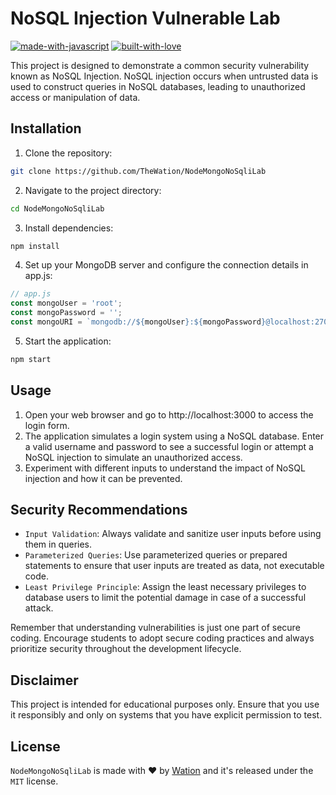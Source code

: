 # NoSQL Injection Vulnerable Lab

[![made-with-javascript](https://forthebadge.com/images/badges/made-with-javascript.svg)](https://www.nodejs.org/)
[![built-with-love](http://forthebadge.com/images/badges/built-with-love.svg)](https://gitHub.com/TheWation/)

This project is designed to demonstrate a common security vulnerability known as NoSQL Injection. NoSQL injection occurs when untrusted data is used to construct queries in NoSQL databases, leading to unauthorized access or manipulation of data.

## Installation

1. Clone the repository:
```bash
git clone https://github.com/TheWation/NodeMongoNoSqliLab
```

2. Navigate to the project directory:
```bash
cd NodeMongoNoSqliLab
```

3. Install dependencies:
```bash
npm install
```

4. Set up your MongoDB server and configure the connection details in app.js:
```javascript
// app.js
const mongoUser = 'root';
const mongoPassword = '';
const mongoURI = `mongodb://${mongoUser}:${mongoPassword}@localhost:27017/`;
```

5. Start the application:
```bash
npm start
```

## Usage

1. Open your web browser and go to http://localhost:3000 to access the login form.
2. The application simulates a login system using a NoSQL database. Enter a valid username and password to see a successful login or attempt a NoSQL injection to simulate an unauthorized access.
3. Experiment with different inputs to understand the impact of NoSQL injection and how it can be prevented.


## Security Recommendations

- `Input Validation`: Always validate and sanitize user inputs before using them in queries.
- `Parameterized Queries`: Use parameterized queries or prepared statements to ensure that user inputs are treated as data, not executable code.
- `Least Privilege Principle`: Assign the least necessary privileges to database users to limit the potential damage in case of a successful attack.

Remember that understanding vulnerabilities is just one part of secure coding. Encourage students to adopt secure coding practices and always prioritize security throughout the development lifecycle.

## Disclaimer

This project is intended for educational purposes only. Ensure that you use it responsibly and only on systems that you have explicit permission to test.

## License

`NodeMongoNoSqliLab` is made with ♥  by [Wation](https://github.com/TheWation) and it's released under the `MIT` license.